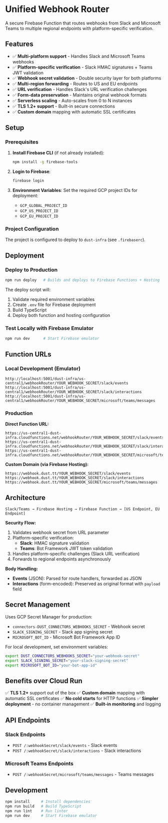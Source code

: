 # Unified Webhook Router

A secure Firebase Function that routes webhooks from Slack and Microsoft Teams to multiple regional endpoints with platform-specific verification.

## Features

- ✅ **Multi-platform support** - Handles Slack and Microsoft Teams webhooks
- ✅ **Platform-specific verification** - Slack HMAC signatures + Teams JWT validation
- ✅ **Webhook secret validation** - Double security layer for both platforms
- ✅ **Multi-region forwarding** - Routes to US and EU endpoints
- ✅ **URL verification** - Handles Slack's URL verification challenges
- ✅ **Form-data preservation** - Maintains original webhook formats
- ✅ **Serverless scaling** - Auto-scales from 0 to N instances
- ✅ **TLS 1.2+ support** - Built-in secure connections
- ✅ **Custom domain** mapping with automatic SSL certificates

## Setup

### Prerequisites

1. **Install Firebase CLI** (if not already installed):

   ```bash
   npm install -g firebase-tools
   ```

2. **Login to Firebase**:

   ```bash
   firebase login
   ```

3. **Environment Variables**:
   Set the required GCP project IDs for deployment:
   - `GCP_GLOBAL_PROJECT_ID`
   - `GCP_US_PROJECT_ID`
   - `GCP_EU_PROJECT_ID`

### Project Configuration

The project is configured to deploy to `dust-infra` (see `.firebaserc`).

## Deployment

### Deploy to Production

```bash
npm run deploy   # Builds and deploys to Firebase Functions + Hosting
```

The deploy script will:

1. Validate required environment variables
2. Create `.env` file for Firebase deployment
3. Build TypeScript
4. Deploy both function and hosting configuration

### Test Locally with Firebase Emulator

```bash
npm run dev      # Start Firebase emulator
```

## Function URLs

### Local Development (Emulator)

```
http://localhost:5001/dust-infra/us-central1/webhookRouter/YOUR_WEBHOOK_SECRET/slack/events
http://localhost:5001/dust-infra/us-central1/webhookRouter/YOUR_WEBHOOK_SECRET/slack/interactions
http://localhost:5001/dust-infra/us-central1/webhookRouter/YOUR_WEBHOOK_SECRET/microsoft/teams/messages
```

### Production

**Direct Function URL:**

```
https://us-central1-dust-infra.cloudfunctions.net/webhookRouter/YOUR_WEBHOOK_SECRET/slack/events
https://us-central1-dust-infra.cloudfunctions.net/webhookRouter/YOUR_WEBHOOK_SECRET/slack/interactions
https://us-central1-dust-infra.cloudfunctions.net/webhookRouter/YOUR_WEBHOOK_SECRET/microsoft/teams/messages
```

**Custom Domain (via Firebase Hosting):**

```
https://webhook.dust.tt/YOUR_WEBHOOK_SECRET/slack/events
https://webhook.dust.tt/YOUR_WEBHOOK_SECRET/slack/interactions
https://webhook.dust.tt/YOUR_WEBHOOK_SECRET/microsoft/teams/messages
```

## Architecture

```
Slack/Teams → Firebase Hosting → Firebase Function → [US Endpoint, EU Endpoint]
```

**Security Flow:**

1. Validates webhook secret from URL parameter
2. Platform-specific verification:
   - **Slack**: HMAC signature validation
   - **Teams**: Bot Framework JWT token validation
3. Handles platform-specific challenges (Slack URL verification)
4. Forwards to regional endpoints asynchronously

**Body Handling:**

- **Events** (JSON): Parsed for route handlers, forwarded as JSON
- **Interactions** (form-encoded): Preserved as original format with `payload` field

## Secret Management

Uses GCP Secret Manager for production:

- `connectors-DUST_CONNECTORS_WEBHOOKS_SECRET` - Webhook secret
- `SLACK_SIGNING_SECRET` - Slack app signing secret
- `MICROSOFT_BOT_ID` - Microsoft Bot Framework App ID

For local development, set environment variables:

```bash
export DUST_CONNECTORS_WEBHOOKS_SECRET="your-webhook-secret"
export SLACK_SIGNING_SECRET="your-slack-signing-secret"
export MICROSOFT_BOT_ID="your-bot-app-id"
```

## Benefits over Cloud Run

✅ **TLS 1.2+** support out of the box
✅ **Custom domain** mapping with automatic SSL certificates
✅ **No cold starts** for HTTP functions
✅ **Simpler deployment** - no container management
✅ **Built-in monitoring** and logging

## API Endpoints

### Slack Endpoints

- `POST /:webhookSecret/slack/events` - Slack events
- `POST /:webhookSecret/slack/interactions` - Slack interactions

### Microsoft Teams Endpoints

- `POST /:webhookSecret/microsoft/teams/messages` - Teams messages

## Development

```bash
npm install     # Install dependencies
npm run build   # Build TypeScript
npm run lint    # Run linter
npm run dev     # Start Firebase emulator
```
